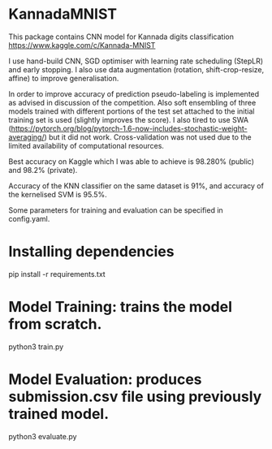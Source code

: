 # KannadaMNIST

This package contains CNN model for Kannada digits classification https://www.kaggle.com/c/Kannada-MNIST

I use hand-build CNN, SGD optimiser with learning rate scheduling (StepLR) and early stopping. I also use data augmentation (rotation, shift-crop-resize, affine) to improve generalisation.

In order to improve accuracy of prediction pseudo-labeling is implemented as advised in discussion of the competition. Also soft ensembling of three models trained with different portions of the test set attached to the initial training set is used (slightly improves the score). I also tired to use SWA (https://pytorch.org/blog/pytorch-1.6-now-includes-stochastic-weight-averaging/) but it did not work. Cross-validation was not used due to the limited availability of computational resources.

Best accuracy on Kaggle which I was able to achieve is 98.280% (public) and 98.2% (private).

Accuracy of the KNN classifier on the same dataset is 91%, and accuracy of the kernelised SVM is 95.5%.

Some parameters for training and evaluation can be specified in config.yaml. 

# Installing dependencies

pip install -r requirements.txt

# Model Training: trains the model from scratch.

python3 train.py

# Model Evaluation: produces submission.csv file using previously trained model.

python3 evaluate.py

